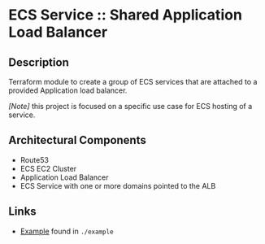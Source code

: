 ECS Service :: Shared Application Load Balancer
===============================================

Description
-----------
Terraform module to create a group of ECS services that are attached to a provided Application load balancer. 

*[Note]* this project is focused on a specific use case for ECS hosting of a service. 

Architectural Components 
------------------------
* Route53 
* ECS EC2 Cluster 
* Application Load Balancer
* ECS Service with one or more domains pointed to the ALB 


Links 
-----
* [Example](./example/) found in `./example`
